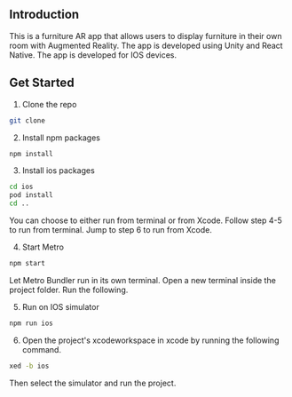 ## Introduction

This is a furniture AR app that allows users to display furniture in their own room with Augmented Reality. The app is developed using Unity and React Native. The app is developed for IOS devices.

## Get Started

1. Clone the repo

```sh
git clone
```

2. Install npm packages

```sh
npm install
```

3. Install ios packages

```sh
cd ios
pod install
cd ..
```

You can choose to either run from terminal or from Xcode. Follow step 4-5 to run from terminal. Jump to step 6 to run from Xcode.

4. Start Metro

```sh
npm start
```

Let Metro Bundler run in its own terminal. Open a new terminal inside the project folder. Run the following.

5. Run on IOS simulator

```sh
npm run ios
```

6. Open the project's xcodeworkspace in xcode by running the following command.

```sh
xed -b ios
```

Then select the simulator and run the project.
